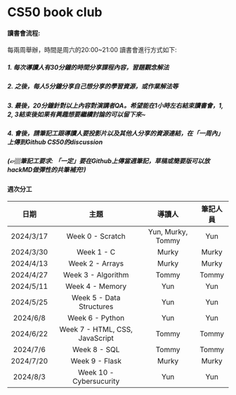 # CS50 book club



#### 讀書會流程:
每兩周舉辦，時間是周六的20:00~21:00
讀書會進行方式如下:

##### 1. 每次導讀人有30分鐘的時間分享課程內容，習題觀念解法
##### 2. 之後，每人5分鐘分享自己想分享的學習資源，或作業解法等
##### 3. 最後，20分鐘針對以上內容對演講者QA。希望能在1小時左右結束讀書會，1, 2, 3結束後如果有興趣想要繼續討論的可以留下來~
##### 4. 會後，請筆記工跟導讀人要投影片以及其他人分享的資源連結，在「一周內」上傳到Github CS50的discussion
##### (👉🏼筆記工要求: 「一定」要在Github上傳當週筆記，草稿或簡要版可以放hackMD做彈性的共筆補充!)

#### 週次分工
|日期     |主題  |導讀人  |筆記人員  |
|:-------:|:------:|:------:|:------:|
|2024/3/17|Week 0 - Scratch|Yun, Murky, Tommy|Yun|
|2024/3/30|Week 1 - C|Murky|Murky|
|2024/4/13|Week 2 - Arrays|Murky|Murky|
|2024/4/27|Week 3 - Algorithm|Tommy|Tommy|
|2024/5/11|Week 4 - Memory|Yun|Yun|
|2024/5/25|Week 5 - Data Structures|Yun|Yun|
|2024/6/8|Week 6 - Python|Yun|Yun|
|2024/6/22|Week 7 - HTML, CSS, JavaScript|Tommy|Tommy|
|2024/7/6|Week 8 - SQL|Tommy |Tommy|
|2024/7/20|Week 9 - Flask| Murky | Murky |
|2024/8/3|Week 10 - Cybersucurity|Yun|Yun|

